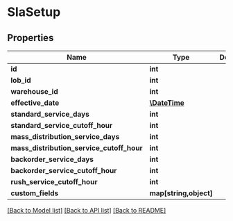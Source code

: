 # SlaSetup

## Properties
Name | Type | Description | Notes
------------ | ------------- | ------------- | -------------
**id** | **int** |  | [optional] 
**lob_id** | **int** |  | 
**warehouse_id** | **int** |  | 
**effective_date** | [**\DateTime**](\DateTime.md) |  | 
**standard_service_days** | **int** |  | 
**standard_service_cutoff_hour** | **int** |  | 
**mass_distribution_service_days** | **int** |  | 
**mass_distribution_service_cutoff_hour** | **int** |  | 
**backorder_service_days** | **int** |  | 
**backorder_service_cutoff_hour** | **int** |  | 
**rush_service_cutoff_hour** | **int** |  | 
**custom_fields** | **map[string,object]** |  | [optional] 

[[Back to Model list]](../README.md#documentation-for-models) [[Back to API list]](../README.md#documentation-for-api-endpoints) [[Back to README]](../README.md)


